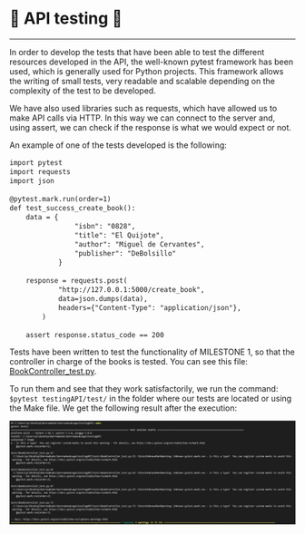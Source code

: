 # 🧪 API testing 🧪

---

In order to develop the tests that have been able to test the different resources developed in the API, the well-known pytest framework has been used, which is generally used for Python projects. This framework allows the writing of small tests, very readable and scalable depending on the complexity of the test to be developed.

We have also used libraries such as requests, which have allowed us to make API calls via HTTP. In this way we can connect to the server and, using assert, we can check if the response is what we would expect or not.

An example of one of the tests developed is the following:

```
import pytest
import requests
import json

@pytest.mark.run(order=1)
def test_success_create_book():
    data = {
                "isbn": "0828", 
                "title": "El Quijote", 
                "author": "Miguel de Cervantes",
                "publisher": "DeBolsillo"
            }

    response = requests.post(
            "http://127.0.0.1:5000/create_book",
            data=json.dumps(data),
            headers={"Content-Type": "application/json"},
        )
    
    assert response.status_code == 200
```


Tests have been written to test the functionality of MILESTONE 1, so that the controller in charge of the books is tested. You can see this file: [BookController_test.py](https://github.com/LuGuDu/BorrowBooks/blob/LuGuDu-milestone2/borrowbooksapp/testingAPI/tests/BookController_test.py).

To run them and see that they work satisfactorily, we run the command:  `$pytest testingAPI/test/` in the folder where our tests are located or using the Make file. We get the following result after the execution:

<img src="https://github.com/LuGuDu/BorrowBooks/blob/LuGuDu-milestone2/docs/resources/testing2.JPG" alt="Pytest execution result" style="width:700px;"/>

